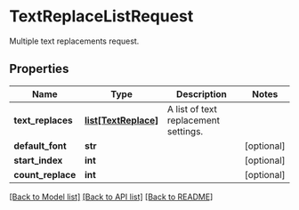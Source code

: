 ﻿# TextReplaceListRequest
Multiple text replacements request.

## Properties
Name | Type | Description | Notes
------------ | ------------- | ------------- | -------------
**text_replaces** | [**list[TextReplace]**](TextReplace.md) | A list of text replacement settings. | 
**default_font** | **str** |  | [optional] 
**start_index** | **int** |  | [optional] 
**count_replace** | **int** |  | [optional] 

[[Back to Model list]](../README.md#documentation-for-models) [[Back to API list]](../README.md#documentation-for-api-endpoints) [[Back to README]](../README.md)


